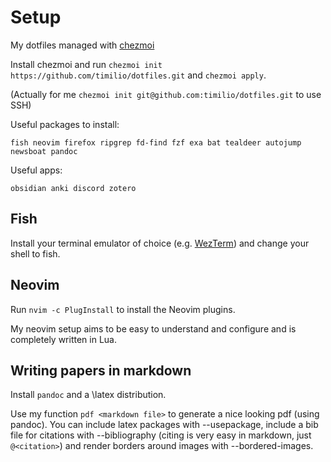 # Setup

My dotfiles managed with [chezmoi](https://www.chezmoi.io)

Install chezmoi and run `chezmoi init https://github.com/timilio/dotfiles.git`
and `chezmoi apply`.

(Actually for me `chezmoi init git@github.com:timilio/dotfiles.git` to use SSH)

Useful packages to install:

`fish neovim firefox ripgrep fd-find fzf exa bat tealdeer autojump newsboat pandoc`

Useful apps:

`obsidian anki discord zotero`

## Fish

Install your terminal emulator of choice (e.g.
[WezTerm](https://wezfurlong.org/wezterm/)) and change your shell to fish.

## Neovim

Run `nvim -c PlugInstall` to install the Neovim plugins.

My neovim setup aims to be easy to understand and configure and is completely
written in Lua.

## Writing papers in markdown

Install `pandoc` and a \latex distribution.

Use my function `pdf <markdown file>` to generate a nice looking pdf (using
pandoc). You can include latex packages with --usepackage, include a bib file
for citations with --bibliography (citing is very easy in markdown, just
`@<citation>`) and render borders around images with --bordered-images.
